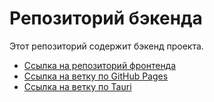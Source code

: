 # Репозиторий бэкенда

Этот репозиторий содержит бэкенд проекта.

- [Ссылка на репозиторий фронтенда](https://github.com/lans32/Bool/)
- [Ссылка на ветку по GitHub Pages](https://github.com/lans32/Bool/tree/gh-pages)
- [Ссылка на ветку по Tauri](https://github.com/lans32/Bool/tree/Tauri)
